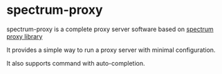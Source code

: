 # spectrum-proxy
spectrum-proxy is a complete proxy server software based on [spectrum proxy library](https://github.com/cooldogedev/spectrum)

It provides a simple way to run a proxy server with minimal configuration.

It also supports command with auto-completion.
